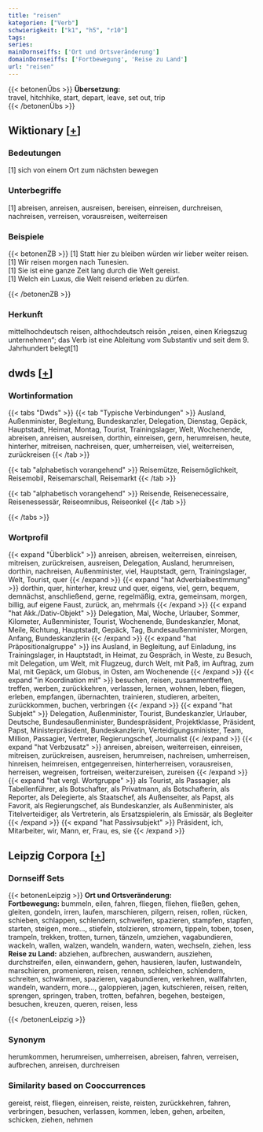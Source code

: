 ```yaml
---
title: "reisen"
kategorien: ["Verb"]
schwierigkeit: ["k1", "h5", "r10"]
tags:
series:
mainDornseiffs: ['Ort und Ortsveränderung']
domainDornseiffs: ['Fortbewegung', 'Reise zu Land']
url: "reisen"
---
```


{{< betonenÜbs >}}
**Übersetzung:**  
travel, hitchhike, start, depart, leave, set out, trip  
{{< /betonenÜbs >}}

## Wiktionary [[+](https://de.wiktionary.org/wiki/reisen)]

### Bedeutungen
[1] sich von einem Ort zum nächsten bewegen  

### Unterbegriffe
[1] abreisen, anreisen, ausreisen, bereisen, einreisen, durchreisen, nachreisen, verreisen, vorausreisen, weiterreisen  

### Beispiele
{{< betonenZB >}}
[1] Statt hier zu bleiben würden wir lieber weiter reisen.  
[1] Wir reisen morgen nach Tunesien.  
[1] Sie ist eine ganze Zeit lang durch die Welt gereist.  
[1] Welch ein Luxus, die Welt reisend erleben zu dürfen.  

{{< /betonenZB >}}
### Herkunft
mittelhochdeutsch reisen, althochdeutsch reisōn „reisen, einen Kriegszug unternehmen“; das Verb ist eine Ableitung vom Substantiv und seit dem 9. Jahrhundert belegt[1]  



## dwds [[+](https://www.dwds.de/wb/reisen)]

### Wortinformation
{{< tabs "Dwds" >}}
{{< tab "Typische Verbindungen" >}}
Ausland, Außenminister, Begleitung, Bundeskanzler, Delegation, Dienstag, Gepäck, Hauptstadt, Heimat, Montag, Tourist, Trainingslager, Welt, Wochenende, abreisen, anreisen, ausreisen, dorthin, einreisen, gern, herumreisen, heute, hinterher, mitreisen, nachreisen, quer, umherreisen, viel, weiterreisen, zurückreisen
{{< /tab >}}

{{< tab "alphabetisch vorangehend" >}}
Reisemütze, Reisemöglichkeit, Reisemobil, Reisemarschall, Reisemarkt
{{< /tab >}}

{{< tab "alphabetisch vorangehend" >}}
Reisende, Reisenecessaire, Reisenessessär, Reiseomnibus, Reiseonkel
{{< /tab >}}

{{< /tabs >}}

### Wortprofil
{{< expand "Überblick" >}} anreisen, abreisen, weiterreisen, einreisen, mitreisen, zurückreisen, ausreisen, Delegation, Ausland, herumreisen, dorthin, nachreisen, Außenminister, viel, Hauptstadt, gern, Trainingslager, Welt, Tourist, quer {{< /expand >}}
{{< expand "hat Adverbialbestimmung" >}} dorthin, quer, hinterher, kreuz und quer, eigens, viel, gern, bequem, demnächst, anschließend, gerne, regelmäßig, extra, gemeinsam, morgen, billig, auf eigene Faust, zurück, an, mehrmals {{< /expand >}}
{{< expand "hat Akk./Dativ-Objekt" >}} Delegation, Mal, Woche, Urlauber, Sommer, Kilometer, Außenminister, Tourist, Wochenende, Bundeskanzler, Monat, Meile, Richtung, Hauptstadt, Gepäck, Tag, Bundesaußenminister, Morgen, Anfang, Bundeskanzlerin {{< /expand >}}
{{< expand "hat Präpositionalgruppe" >}} ins Ausland, in Begleitung, auf Einladung, ins Trainingslager, in Hauptstadt, in Heimat, zu Gespräch, in Weste, zu Besuch, mit Delegation, um Welt, mit Flugzeug, durch Welt, mit Paß, im Auftrag, zum Mal, mit Gepäck, um Globus, in Osten, am Wochenende {{< /expand >}}
{{< expand "in Koordination mit" >}} besuchen, reisen, zusammentreffen, treffen, werben, zurückkehren, verlassen, lernen, wohnen, leben, fliegen, erleben, empfangen, übernachten, trainieren, studieren, arbeiten, zurückkommen, buchen, verbringen {{< /expand >}}
{{< expand "hat Subjekt" >}} Delegation, Außenminister, Tourist, Bundeskanzler, Urlauber, Deutsche, Bundesaußenminister, Bundespräsident, Projektklasse, Präsident, Papst, Ministerpräsident, Bundeskanzlerin, Verteidigungsminister, Team, Million, Passagier, Vertreter, Regierungschef, Journalist {{< /expand >}}
{{< expand "hat Verbzusatz" >}} anreisen, abreisen, weiterreisen, einreisen, mitreisen, zurückreisen, ausreisen, herumreisen, nachreisen, umherreisen, hinreisen, heimreisen, entgegenreisen, hinterherreisen, vorausreisen, herreisen, wegreisen, fortreisen, weiterzureisen, zureisen {{< /expand >}}
{{< expand "hat vergl. Wortgruppe" >}} als Tourist, als Passagier, als Tabellenführer, als Botschafter, als Privatmann, als Botschafterin, als Reporter, als Delegierte, als Staatschef, als Außenseiter, als Papst, als Favorit, als Regierungschef, als Bundeskanzler, als Außenminister, als Titelverteidiger, als Vertreterin, als Ersatzspielerin, als Emissär, als Begleiter {{< /expand >}}
{{< expand "hat Passivsubjekt" >}} Präsident, ich, Mitarbeiter, wir, Mann, er, Frau, es, sie {{< /expand >}}

## Leipzig Corpora [[+](https://corpora.uni-leipzig.de/en/res?word=reisen&corpusId=deu_newscrawl-public_2018)]

### Dornseiff Sets
{{< betonenLeipzig >}}
**Ort und Ortsveränderung:**  
**Fortbewegung:** bummeln, eilen, fahren, fliegen, fliehen, fließen, gehen, gleiten, gondeln, irren, laufen, marschieren, pilgern, reisen, rollen, rücken, schieben, schlappen, schlendern, schweifen, spazieren, stampfen, stapfen, starten, steigen, more..., stiefeln, stolzieren, stromern, tippeln, toben, tosen, trampeln, trekken, trotten, turnen, tänzeln, umziehen, vagabundieren, wackeln, wallen, walzen, wandeln, wandern, waten, wechseln, ziehen, less  
**Reise zu Land:** abziehen, aufbrechen, auswandern, ausziehen, durchstreifen, eilen, einwandern, gehen, hausieren, laufen, lustwandeln, marschieren, promenieren, reisen, rennen, schleichen, schlendern, schreiten, schwärmen, spazieren, vagabundieren, verkehren, wallfahrten, wandeln, wandern, more..., galoppieren, jagen, kutschieren, reisen, reiten, sprengen, springen, traben, trotten, befahren, begehen, besteigen, besuchen, kreuzen, queren, reisen, less  

{{< /betonenLeipzig >}}

### Synonym
herumkommen, herumreisen, umherreisen, abreisen, fahren, verreisen, aufbrechen, anreisen, durchreisen


### Similarity based on Cooccurrences
gereist, reist, fliegen, einreisen, reiste, reisten, zurückkehren, fahren, verbringen, besuchen, verlassen, kommen, leben, gehen, arbeiten, schicken, ziehen, nehmen


